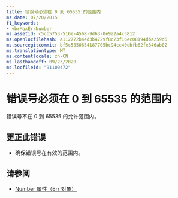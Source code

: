 ```yaml
---
title: 错误号必须在 0 到 65535 的范围内
ms.date: 07/20/2015
f1_keywords:
- vbrMaxErrNumber
ms.assetid: c5cb5753-516e-4568-9d63-0e9a2a4c5812
ms.openlocfilehash: a112772b4ed3b4729f8c73f16ec08194dba259d6
ms.sourcegitcommit: bf5c5850654187705bc94cc40ebfb62fe346ab02
ms.translationtype: MT
ms.contentlocale: zh-CN
ms.lasthandoff: 09/23/2020
ms.locfileid: "91100472"
---
```

# <a name="error-number-must-be-within-the-range-0-and-65535"></a>错误号必须在 0 到 65535 的范围内

错误号不在 0 到 65535 的允许范围内。  
  
## <a name="to-correct-this-error"></a>更正此错误  
  
- 确保错误号在有效的范围内。  
  
## <a name="see-also"></a>请参阅

- [Number 属性（Err 对象）](xref:Microsoft.VisualBasic.ErrObject.Number%2A)

